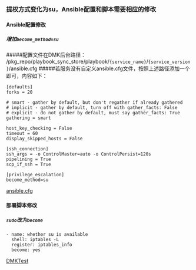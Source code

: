 ### 提权方式变化为su，Ansible配置和脚本需要相应的修改


#### Ansible配置修改
##### 增加`become_method=su`
#####配置文件在DMK后台路径：
/pkg_repo/playbook_sync_store/playbook/`{service_name}`/`{service_version}`/ansible.cfg
#####若服务没有自定义ansible.cfg文件，按照上述路径添加一个即可，内容如下：
```
[defaults]
forks = 20

# smart - gather by default, but don't regather if already gathered
# implicit - gather by default, turn off with gather_facts: False
# explicit - do not gather by default, must say gather_facts: True
gathering = smart

host_key_checking = False
timeout = 60
display_skipped_hosts = False

[ssh_connection]
ssh_args = -o ControlMaster=auto -o ControlPersist=120s
pipelining = True
scp_if_ssh = True

[privilege_escalation]
become_method=su
```

[ansible.cfg](http://code.huawei.com/OWL/AutoDeployment/blob/master/deploy/ansible.cfg)

#### 部署脚本修改
##### `sudo`改为`become`
```
- name: whether su is available
  shell: iptables -L
  register: iptables_info
  become: yes
```
[DMKTest](http://code.huawei.com/OWL/AutoDeployment/blob/master/FuncTest/deploy/roles/test_su/tasks/main.yml)